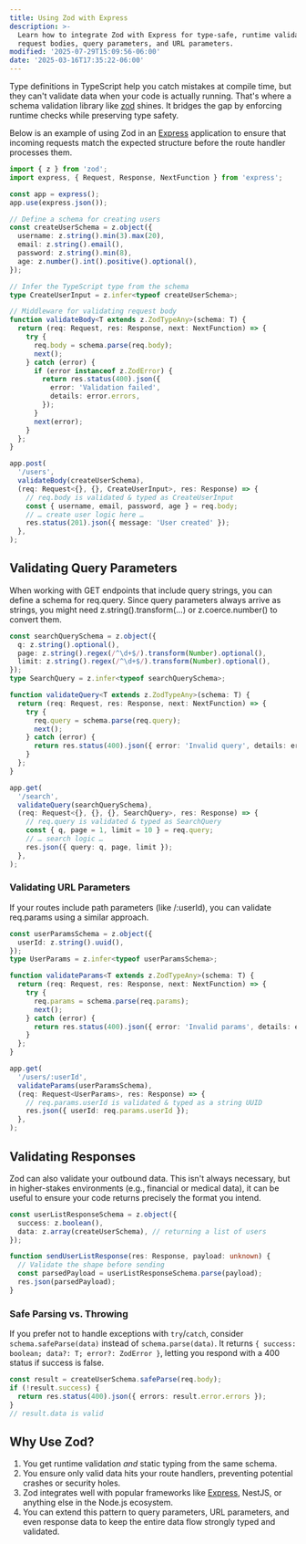 ```yaml
---
title: Using Zod with Express
description: >-
  Learn how to integrate Zod with Express for type-safe, runtime validation of
  request bodies, query parameters, and URL parameters.
modified: '2025-07-29T15:09:56-06:00'
date: '2025-03-16T17:35:22-06:00'
---
```


Type definitions in TypeScript help you catch mistakes at compile time, but they can't validate data when your code is actually running. That's where a schema validation library like [zod](https://www.npmjs.com/package/zod) shines. It bridges the gap by enforcing runtime checks while preserving type safety.

Below is an example of using Zod in an [Express](https://expressjs.com/) application to ensure that incoming requests match the expected structure before the route handler processes them.

```ts
import { z } from 'zod';
import express, { Request, Response, NextFunction } from 'express';

const app = express();
app.use(express.json());

// Define a schema for creating users
const createUserSchema = z.object({
  username: z.string().min(3).max(20),
  email: z.string().email(),
  password: z.string().min(8),
  age: z.number().int().positive().optional(),
});

// Infer the TypeScript type from the schema
type CreateUserInput = z.infer<typeof createUserSchema>;

// Middleware for validating request body
function validateBody<T extends z.ZodTypeAny>(schema: T) {
  return (req: Request, res: Response, next: NextFunction) => {
    try {
      req.body = schema.parse(req.body);
      next();
    } catch (error) {
      if (error instanceof z.ZodError) {
        return res.status(400).json({
          error: 'Validation failed',
          details: error.errors,
        });
      }
      next(error);
    }
  };
}

app.post(
  '/users',
  validateBody(createUserSchema),
  (req: Request<{}, {}, CreateUserInput>, res: Response) => {
    // req.body is validated & typed as CreateUserInput
    const { username, email, password, age } = req.body;
    // … create user logic here …
    res.status(201).json({ message: 'User created' });
  },
);
```

## Validating Query Parameters

When working with GET endpoints that include query strings, you can define a schema for req.query. Since query parameters always arrive as strings, you might need z.string().transform(…) or z.coerce.number() to convert them.

```ts
const searchQuerySchema = z.object({
  q: z.string().optional(),
  page: z.string().regex(/^\d+$/).transform(Number).optional(),
  limit: z.string().regex(/^\d+$/).transform(Number).optional(),
});
type SearchQuery = z.infer<typeof searchQuerySchema>;

function validateQuery<T extends z.ZodTypeAny>(schema: T) {
  return (req: Request, res: Response, next: NextFunction) => {
    try {
      req.query = schema.parse(req.query);
      next();
    } catch (error) {
      return res.status(400).json({ error: 'Invalid query', details: error });
    }
  };
}

app.get(
  '/search',
  validateQuery(searchQuerySchema),
  (req: Request<{}, {}, {}, SearchQuery>, res: Response) => {
    // req.query is validated & typed as SearchQuery
    const { q, page = 1, limit = 10 } = req.query;
    // … search logic …
    res.json({ query: q, page, limit });
  },
);
```

### Validating URL Parameters

If your routes include path parameters (like /:userId), you can validate req.params using a similar approach.

```ts
const userParamsSchema = z.object({
  userId: z.string().uuid(),
});
type UserParams = z.infer<typeof userParamsSchema>;

function validateParams<T extends z.ZodTypeAny>(schema: T) {
  return (req: Request, res: Response, next: NextFunction) => {
    try {
      req.params = schema.parse(req.params);
      next();
    } catch (error) {
      return res.status(400).json({ error: 'Invalid params', details: error });
    }
  };
}

app.get(
  '/users/:userId',
  validateParams(userParamsSchema),
  (req: Request<UserParams>, res: Response) => {
    // req.params.userId is validated & typed as a string UUID
    res.json({ userId: req.params.userId });
  },
);
```

## Validating Responses

Zod can also validate your outbound data. This isn't always necessary, but in higher-stakes environments (e.g., financial or medical data), it can be useful to ensure your code returns precisely the format you intend.

```ts
const userListResponseSchema = z.object({
  success: z.boolean(),
  data: z.array(createUserSchema), // returning a list of users
});

function sendUserListResponse(res: Response, payload: unknown) {
  // Validate the shape before sending
  const parsedPayload = userListResponseSchema.parse(payload);
  res.json(parsedPayload);
}
```

### Safe Parsing vs. Throwing

If you prefer not to handle exceptions with `try`/`catch`, consider `schema.safeParse(data)` instead of `schema.parse(data)`. It returns `{ success: boolean; data?: T; error?: ZodError }`, letting you respond with a 400 status if success is false.

```ts
const result = createUserSchema.safeParse(req.body);
if (!result.success) {
  return res.status(400).json({ errors: result.error.errors });
}
// result.data is valid
```

## Why Use Zod?

1. You get runtime validation _and_ static typing from the same schema.
2. You ensure only valid data hits your route handlers, preventing potential crashes or security holes.
3. Zod integrates well with popular frameworks like [Express](https://www.npmjs.com/package/express), NestJS, or anything else in the Node.js ecosystem.
4. You can extend this pattern to query parameters, URL parameters, and even response data to keep the entire data flow strongly typed and validated.

